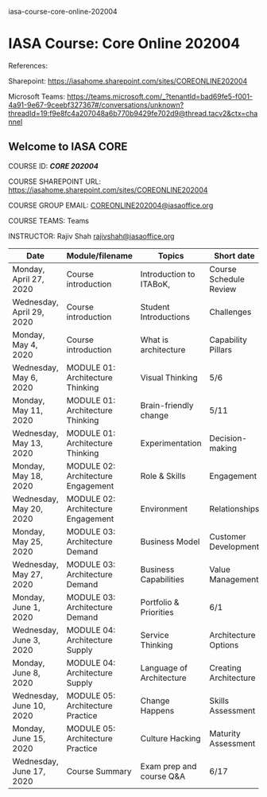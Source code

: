 iasa-course-core-online-202004
# IASA Course: Core Online 202004

References:

Sharepoint: https://iasahome.sharepoint.com/sites/COREONLINE202004

Microsoft Teams: https://teams.microsoft.com/_?tenantId=bad69fe5-f001-4a91-9e67-9ceebf327367#/conversations/unknown?threadId=19:f9e8fc4a207048a6b770b9429fe702d9@thread.tacv2&ctx=channel

## Welcome to IASA CORE

COURSE ID: ***CORE 202004***

COURSE SHAREPOINT URL: https://iasahome.sharepoint.com/sites/COREONLINE202004

COURSE GROUP EMAIL: COREONLINE202004@iasaoffice.org

COURSE TEAMS: Teams

INSTRUCTOR: Rajiv Shah <rajivshah@iasaoffice.org>

| Date |	Module/filename	| Topics | Short date |
| -- | -- | -- | -- |
| Monday, April 27, 2020 | Course introduction | Introduction to ITABoK, | Course Schedule Review | Confirmation of course logistics etc. | 4/27 |
| Wednesday, April 29, 2020 | Course introduction | Student Introductions | Challenges| Iasa Proposition | 4/29 |
| Monday, May 4, 2020 |	Course introduction | What is architecture | Capability Pillars	| 5/4 |
| Wednesday, May 6, 2020 | MODULE 01: Architecture Thinking | Visual Thinking |	5/6 |
| Monday, May 11, 2020 | MODULE 01: Architecture Thinking | Brain-friendly change | 5/11 |
| Wednesday, May 13, 2020| MODULE 01: Architecture Thinking | Experimentation | Decision-making | 5/13 |
| Monday, May 18, 2020 | MODULE 02: Architecture Engagement | Role & Skills | Engagement | 5/18 |
| Wednesday, May 20, 2020 | MODULE 02: Architecture Engagement | Environment |	Relationships | Work & Deliverables | 5/20 |
| Monday, May 25, 2020 | MODULE 03: Architecture Demand | Business Model | Customer Development	| 5/25 |
| Wednesday, May 27, 2020 | MODULE 03: Architecture Demand | Business Capabilities | Value Management |	5/27 |
| Monday, June 1, 2020 | MODULE 03: Architecture Demand	| Portfolio & Priorities | 6/1 |
| Wednesday, June 3, 2020 | MODULE 04: Architecture Supply | Service Thinking |	Architecture Options | 6/3 |
| Monday, June 8, 2020 | MODULE 04: Architecture Supply	| Language of Architecture | Creating Architecture | Assess the Architecture | 6/8|
| Wednesday, June 10, 2020 | MODULE 05: Architecture Practice |	Change Happens | Skills Assessment | 6/10 |
| Monday, June 15, 2020 | MODULE 05: Architecture Practice | Culture Hacking | Maturity Assessment | Engagement Model |	6/15 |
| Wednesday, June 17, 2020 | Course Summary | Exam prep and course Q&A | 6/17 |
					

